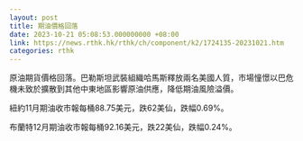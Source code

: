 ```yaml
---
layout: post
title: 期油價格回落
date: 2023-10-21 05:08:53.000000000 +08:00
link: https://news.rthk.hk/rthk/ch/component/k2/1724135-20231021.htm
categories: rthk
---
```


原油期貨價格回落。巴勒斯坦武裝組織哈馬斯釋放兩名美國人質，市場憧憬以巴危機未致於擴散到其他中東地區影響原油供應，降低期油風險溢價。

紐約11月期油收市報每桶88.75美元，跌62美仙，跌幅0.69%。

布蘭特12月期油收市報每桶92.16美元，跌22美仙，跌幅0.24%。

